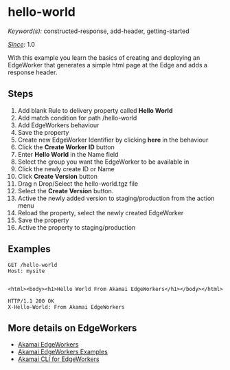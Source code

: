 # hello-world

*Keyword(s):* constructed-response, add-header, getting-started<br>

*[Since](https://learn.akamai.com/en-us/webhelp/edgeworkers/edgeworkers-user-guide/GUID-14077BCA-0D9F-422C-8273-2F3E37339D5B.html):* 1.0

With this example you learn the basics of creating and deploying an EdgeWorker that generates a simple html page at the Edge and adds a response header. 

## Steps
1. Add blank Rule to delivery property called **Hello World**
2. Add match condition for path /hello-world
3. Add EdgeWorkers behaviour
4. Save the property
5. Create new EdgeWorker Identifier by clicking **here** in the behaviour
6. Click the **Create Worker ID** button
7. Enter **Hello World** in the Name field 
8. Select the group you want the EdgeWorker to be available in
9. Click the newly create ID or Name
10. Click **Create Version** button
11. Drag n Drop/Select the hello-world.tgz file 
12. Select the **Create Version** button.
13. Active the newly added version to staging/production from the action menu
14. Reload the property, select the newly created EdgeWorker
15. Save the property
16. Active the property to staging/production 

## Examples

    GET /hello-world
    Host: mysite
    
    
    <html><body><h1>Hello World From Akamai EdgeWorkers</h1></body></html>
    
    HTTP/1.1 200 OK
    X-Hello-World: From Akamai EdgeWorkers

    
## More details on EdgeWorkers
- [Akamai EdgeWorkers](https://developer.akamai.com/akamai-edgeworkers-overview)
- [Akamai EdgeWorkers Examples](https://github.com/akamai/edgeworkers-examples)
- [Akamai CLI for EdgeWorkers](https://developer.akamai.com/legacy/cli/packages/edgeworkers.html)
